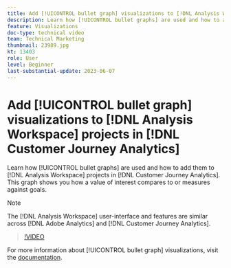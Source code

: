 ```yaml
---
title: Add [!UICONTROL bullet graph] visualizations to [!DNL Analysis Workspace] projects
description: Learn how [!UICONTROL bullet graphs] are used and how to add them to [!DNL Analysis Workspace] projects in [!DNL Customer Journey Analytics].
feature: Visualizations
doc-type: technical video
team: Technical Marketing
thumbnail: 23989.jpg
kt: 13403
role: User
level: Beginner
last-substantial-update: 2023-06-07
---
```

# Add [!UICONTROL bullet graph] visualizations to [!DNL Analysis Workspace] projects in [!DNL Customer Journey Analytics]

Learn how [!UICONTROL bullet graphs] are used and how to add them to [!DNL Analysis Workspace] projects in [!DNL Customer Journey Analytics]. This graph shows you how a value of interest compares to or measures against goals.

>[!NOTE]
>
>The [!DNL Analysis Workspace] user-interface and features are similar across [!DNL Adobe Analytics] and [!DNL Customer Journey Analytics].

>[!VIDEO](https://video.tv.adobe.com/v/23989/?quality=12&learn=on)

For more information about [!UICONTROL bullet graph] visualizations, visit the [documentation](https://experienceleague.adobe.com/docs/analytics-platform/using/cja-workspace/visualizations/bullet-graph.html).
